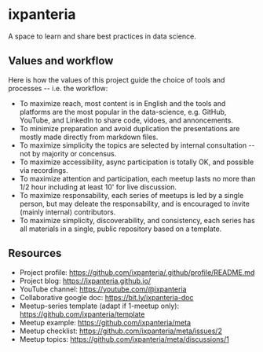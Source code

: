 # ixpanteria

A space to learn and share best practices in data science.

## Values and workflow

Here is how the values of this project guide the choice of tools and processes -- i.e. the workflow:

* To maximize reach, most content is in English and the tools and platforms are the most popular in the data-science, e.g. GitHub, YouTube, and LinkedIn to share code, vidoes, and annoncements.
* To minimize preparation and avoid duplication the presentations are mostly made directly from markdown files.
* To maximize simplicity the topics are selected by internal consultation -- not by majority or concensus.
* To maximize accessibility, async participation is totally OK, and possible via recordings.
* To maximize attention and participation, each meetup lasts no more than 1/2 hour including at least 10' for live discussion.
* To maximize responsability, each series of meetups is led by a single person, but may deleate the responsability, and is encouraged to invite (mainly internal) contributors.
* To maximize simplicity, discoverability, and consistency, each series has all materials in a single, public repository based on a template.

## Resources

* Project profile: https://github.com/ixpanteria/.github/profile/README.md
* Project blog: https://ixpanteria.github.io/
* YouTube channel: https://youtube.com/@ixpanteria
* Collaborative google doc: https://bit.ly/ixpanteria-doc
* Meetup-series template (adapt if 1-meetup only): https://github.com/ixpanteria/template
* Meetup example: https://github.com/ixpanteria/meta
* Meetup checklist: https://github.com/ixpanteria/meta/issues/2
* Meetup topics: https://github.com/ixpanteria/meta/discussions/1

